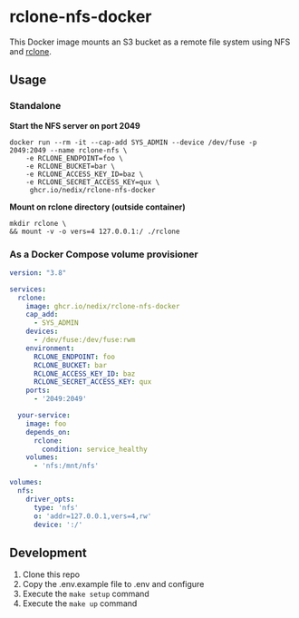 # rclone-nfs-docker

This Docker image mounts an S3 bucket as a remote file system using NFS and [rclone](https://github.com/rclone/rclone).

## Usage

### Standalone

**Start the NFS server on port 2049**

```shell
docker run --rm -it --cap-add SYS_ADMIN --device /dev/fuse -p 2049:2049 --name rclone-nfs \
    -e RCLONE_ENDPOINT=foo \
    -e RCLONE_BUCKET=bar \
    -e RCLONE_ACCESS_KEY_ID=baz \
    -e RCLONE_SECRET_ACCESS_KEY=qux \
     ghcr.io/nedix/rclone-nfs-docker
```

**Mount on rclone directory (outside container)**

```shell
mkdir rclone \
&& mount -v -o vers=4 127.0.0.1:/ ./rclone
```

### As a Docker Compose volume provisioner

```yaml
version: "3.8"

services:
  rclone:
    image: ghcr.io/nedix/rclone-nfs-docker
    cap_add:
      - SYS_ADMIN
    devices:
      - /dev/fuse:/dev/fuse:rwm
    environment:
      RCLONE_ENDPOINT: foo
      RCLONE_BUCKET: bar
      RCLONE_ACCESS_KEY_ID: baz
      RCLONE_SECRET_ACCESS_KEY: qux
    ports:
      - '2049:2049'

  your-service:
    image: foo
    depends_on:
      rclone:
        condition: service_healthy
    volumes:
      - 'nfs:/mnt/nfs'

volumes:
  nfs:
    driver_opts:
      type: 'nfs'
      o: 'addr=127.0.0.1,vers=4,rw'
      device: ':/'
```

## Development

1. Clone this repo
2. Copy the .env.example file to .env and configure
3. Execute the `make setup` command
4. Execute the `make up` command
